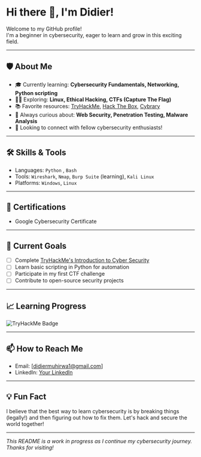 # Hi there 👋, I'm Didier!

Welcome to my GitHub profile!  
I'm a beginner in cybersecurity, eager to learn and grow in this exciting field.

---

## 🛡️ About Me

- 🎓 Currently learning: **Cybersecurity Fundamentals, Networking, Python scripting**
- 🧑‍💻 Exploring: **Linux, Ethical Hacking, CTFs (Capture The Flag)**
- 📚 Favorite resources: [TryHackMe](https://tryhackme.com/), [Hack The Box](https://www.hackthebox.com/), [Cybrary](https://www.cybrary.it/)
- 🌱 Always curious about: **Web Security, Penetration Testing, Malware Analysis**
- 🤝 Looking to connect with fellow cybersecurity enthusiasts!

---

## 🛠️ Skills & Tools

- Languages: `Python` , `Bash` 
- Tools: `Wireshark`, `Nmap`, `Burp Suite` (learning), `Kali Linux`
- Platforms: `Windows`, `Linux`

---

## 🏅 Certifications

- Google Cybersecurity Certificate

---

## 🚩 Current Goals

- [ ] Complete [TryHackMe's Introduction to Cyber Security](https://tryhackme.com/room/introtooffensivesecurity)
- [ ] Learn basic scripting in Python for automation
- [ ] Participate in my first CTF challenge
- [ ] Contribute to open-source security projects

---

## 📈 Learning Progress

![TryHackMe Badge](https://tryhackme-badges.s3.amazonaws.com/[your-username].png)
<!-- Replace [your-username] with your TryHackMe username -->

---

## 📫 How to Reach Me

- Email: [didiermuhirwa1@gmail.com]
- LinkedIn: [Your LinkedIn](https://www.linkedin.com/in/yourprofile)


---

## 💡 Fun Fact

I believe that the best way to learn cybersecurity is by breaking things (legally!) and then figuring out how to fix them. Let's hack and secure the world together!

---

*This README is a work in progress as I continue my cybersecurity journey. Thanks for visiting!*
